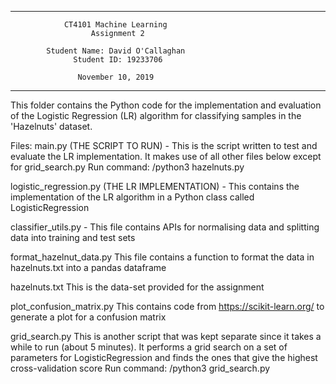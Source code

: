 ----------------------------------------------------------
                CT4101 Machine Learning
                      Assignment 2
                
            Student Name: David O'Callaghan
                  Student ID: 19233706
                
                   November 10, 2019
-----------------------------------------------------------

This folder contains the Python code for the implementation
and evaluation of the Logistic Regression (LR) algorithm 
for classifying samples in the 'Hazelnuts' dataset.

Files:
main.py (THE SCRIPT TO RUN) -
  This is the script written to test and evaluate the LR
  implementation. It makes use of all other files below
  except for grid_search.py
  Run command: <path to python>/python3 hazelnuts.py

logistic_regression.py (THE LR IMPLEMENTATION) -
  This contains the implementation of the LR algorithm in
  a Python class called LogisticRegression

classifier_utils.py - 
  This file contains APIs for normalising data and
  splitting data into training and test sets

format_hazelnut_data.py
  This file contains a function to format the data in
  hazelnuts.txt into a pandas dataframe

hazelnuts.txt
  This is the data-set provided for the assignment

plot_confusion_matrix.py
  This contains code from https://scikit-learn.org/ to
  generate a plot for a confusion matrix

grid_search.py
  This is another script that was kept separate since it
  takes a while to run (about 5 minutes). It performs a
  grid search on a set of parameters for 
  LogisticRegression and finds the ones that give the
  highest cross-validation score
  Run command: <path to python>/python3 grid_search.py
